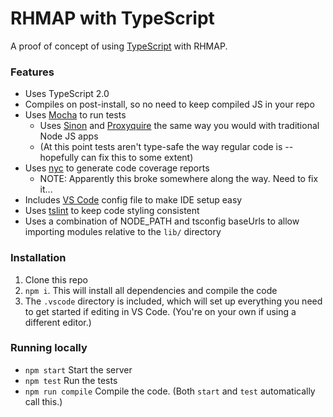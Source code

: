 # RHMAP with TypeScript

A proof of concept of using [TypeScript](https://www.typescriptlang.org/) with RHMAP.

### Features
- Uses TypeScript 2.0
- Compiles on post-install, so no need to keep compiled JS in your repo
- Uses [Mocha](https://www.npmjs.com/package/mocha) to run tests
    - Uses [Sinon](https://www.npmjs.com/package/sinon) and [Proxyquire](https://www.npmjs.com/package/proxyquire) the same way you would with traditional Node JS apps
    - (At this point tests aren't type-safe the way regular code is -- hopefully can fix this to some extent)
- Uses [nyc](https://www.npmjs.com/package/nyc) to generate code coverage reports
    - NOTE: Apparently this broke somewhere along the way. Need to fix it...
- Includes [VS Code](https://code.visualstudio.com/) config file to make IDE setup easy
- Uses [tslint](https://www.npmjs.com/package/tslint) to keep code styling consistent
- Uses a combination of NODE_PATH and tsconfig baseUrls to allow importing modules relative to the `lib/` directory

### Installation
1. Clone this repo
2. `npm i`. This will install all dependencies and compile the code
3. The `.vscode` directory is included, which will set up everything you need to get started if editing in VS Code. (You're on your own if using a different editor.)

### Running locally
- `npm start` Start the server
- `npm test` Run the tests
- `npm run compile` Compile the code. (Both `start` and `test` automatically call this.)
